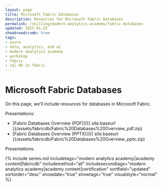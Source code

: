 ```yaml
---
layout: page
title: Microsoft Fabric Databases
description: Resources for Microsoft Fabric Databases
permalink: /skilling/modern-analytics-academy/fabric-databases
updated: 2025-01-25
showbreadcrumb: true
tags:
- azure
- data, analytics, and ai
- modern analytics academy
- workshop
- fabric
- sql db in fabric
---
```


# Microsoft Fabric Databases

On this page, we'll include resources for databases in Microsoft Fabric. 

Presentations:

* [Fabric Databases Overview (PDF)]({{ site.baseurl }}/assets/fabricdb/Fabric%20Databases%20Overview_pdf.zip) 
* [Fabric Databases Overview (PPTX)]({{ site.baseurl }}/assets/fabricdb/Fabric%20Databases%20Overview_pptx.zip) 

Presentations:

{% include series.md 
    includetags="modern analytics academy|academy content|fabricdb" includemethod="all" 
    includesecondtags="modern analytics academy|academy content|certification" 
    sortfield="updated" sortorder="desc" showdate="true" showtags="true"
    visualstyle="normal"
%}